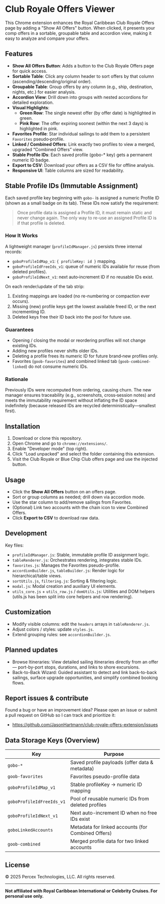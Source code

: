 # Club Royale Offers Viewer

This Chrome extension enhances the Royal Caribbean Club Royale Offers page by adding a "Show All Offers" button. When clicked, it presents your comp offers in a sortable, groupable table and accordion view, making it easy to analyze and compare your offers.

## Features

- **Show All Offers Button**: Adds a button to the Club Royale Offers page for quick access.
- **Sortable Table**: Click any column header to sort offers by that column (ascending/descending/original order).
- **Groupable Table**: Group offers by any column (e.g., ship, destination, nights, etc.) for easier analysis.
- **Accordion View**: Drill down into groups with nested accordions for detailed exploration.
- **Visual Highlights**:
  - **Green Row**: The single newest offer (by offer date) is highlighted in green.
  - **Pink Row**: The offer expiring soonest (within the next 3 days) is highlighted in pink.
- **Favorites Profile**: Star individual sailings to add them to a persistent `Favorites` pseudo‑profile.
- **Linked / Combined Offers**: Link exactly two profiles to view a merged, upgraded “Combined Offers” view.
- **Stable Profile IDs**: Each saved profile (gobo-* key) gets a permanent numeric ID badge.
- **Export to CSV**: Download your offers as a CSV file for offline analysis.
- **Responsive UI**: Table columns are sized for readability.

## Stable Profile IDs (Immutable Assignment)

Each saved profile key beginning with `gobo-` is assigned a numeric Profile ID (shown as a small badge on its tab). These IDs now satisfy the requirement:

> Once profile data is assigned a Profile ID, it must remain static and never change again. The only way to re-use an assigned Profile ID is if that profile is deleted.

### How It Works

A lightweight manager (`profileIdManager.js`) persists three internal records:
- `goboProfileIdMap_v1`: `{ profileKey: id }` mapping.
- `goboProfileIdFreeIds_v1`: queue of numeric IDs available for reuse (from deleted profiles).
- `goboProfileIdNext_v1`: next auto‑increment ID if no reusable IDs exist.

On each render/update of the tab strip:
1. Existing mappings are loaded (no re-numbering or compaction ever occurs).
2. Missing (new) profile keys get the lowest available freed ID, or the next incrementing ID.
3. Deleted keys free their ID back into the pool for future use.

### Guarantees
- Opening / closing the modal or reordering profiles will not change existing IDs.
- Adding new profiles never shifts older IDs.
- Deleting a profile frees its numeric ID for future brand‑new profiles only.
- Favorites (`goob-favorites`) and combined linked tab (`goob-combined-linked`) do not consume numeric IDs.

### Rationale
Previously IDs were recomputed from ordering, causing churn. The new manager ensures traceability (e.g., screenshots, cross‑session notes) and meets the immutability requirement without inflating the ID space indefinitely (because released IDs are recycled deterministically—smallest first).

## Installation

1. Download or clone this repository.
2. Open Chrome and go to `chrome://extensions/`.
3. Enable "Developer mode" (top right).
4. Click "Load unpacked" and select the folder containing this extension.
5. Visit the Club Royale or Blue Chip Club offers page and use the injected button.

## Usage

- Click the **Show All Offers** button on an offers page.
- Sort or group columns as needed; drill down via accordion mode.
- Use the star column to add/remove sailings from Favorites.
- (Optional) Link two accounts with the chain icon to view Combined Offers.
- Click **Export to CSV** to download raw data.

## Development

Key files:
- `profileIdManager.js`: Stable, immutable profile ID assignment logic.
- `tableRenderer.js`: Orchestrates rendering, integrates stable IDs.
- `favorites.js`: Manages the Favorites pseudo-profile.
- `accordionBuilder.js`, `tableBuilder.js`: Render logic for hierarchical/table views.
- `sortUtils.js`, `filtering.js`: Sorting & filtering logic.
- `modal.js`: Modal creation and auxiliary UI elements.
- `utils_core.js` + `utils_row.js` / `domUtils.js`: Utilities and DOM helpers (utils.js has been split into core helpers and row rendering).

## Customization

- Modify visible columns: edit the `headers` arrays in `tableRenderer.js`.
- Adjust colors / styles: update `styles.js`.
- Extend grouping rules: see `accordionBuilder.js`.

## Planned updates

- Browse Itineraries: View detailed sailing itineraries directly from an offer — port-by-port stops, durations, and links to shore excursions.
- Back-to-Back Wizard: Guided assistant to detect and link back-to-back sailings, surface upgrade opportunities, and simplify combined booking flows.

## Report issues & contribute

Found a bug or have an improvement idea? Please open an issue or submit a pull request on GitHub so I can track and prioritize it:

- https://github.com/JasonHartmann/club-royale-offers-extension/issues

## Data Storage Keys (Overview)

| Key | Purpose |
|-----|---------|
| `gobo-*` | Saved profile payloads (offer data & metadata) |
| `goob-favorites` | Favorites pseudo-profile data |
| `goboProfileIdMap_v1` | Stable profileKey → numeric ID mapping |
| `goboProfileIdFreeIds_v1` | Pool of reusable numeric IDs from deleted profiles |
| `goboProfileIdNext_v1` | Next auto-increment ID when no free IDs exist |
| `goboLinkedAccounts` | Metadata for linked accounts (for Combined Offers) |
| `goob-combined` | Merged profile data for two linked accounts |

## License

© 2025 Percex Technologies, LLC. All rights reserved.

---

**Not affiliated with Royal Caribbean International or Celebrity Cruises. For personal use only.**
